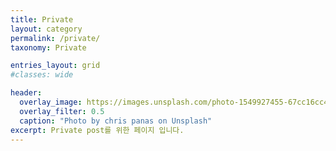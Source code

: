```yaml
---
title: Private
layout: category
permalink: /private/
taxonomy: Private

entries_layout: grid
#classes: wide

header:
  overlay_image: https://images.unsplash.com/photo-1549927455-67cc16cc490c?ixlib=rb-1.2.1&ixid=eyJhcHBfaWQiOjEyMDd9&auto=format&fit=crop&w=1024&q=40
  overlay_filter: 0.5
  caption: "Photo by chris panas on Unsplash"
excerpt: Private post를 위한 페이지 입니다.
---
```

